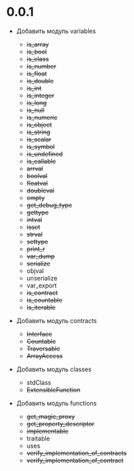 # 0.0.1

-   Добавить модуль variables

    -   ~~is_array~~
    -   ~~is_bool~~
    -   ~~is_class~~
    -   ~~is_number~~
    -   ~~is_float~~
    -   ~~is_double~~
    -   ~~is_int~~
    -   ~~is_integer~~
    -   ~~is_long~~
    -   ~~is_null~~
    -   ~~is_numeric~~
    -   ~~is_object~~
    -   ~~is_string~~
    -   ~~is_scalar~~
    -   ~~is_symbol~~
    -   ~~is_undefined~~
    -   ~~is_callable~~
    -   ~~arrval~~
    -   ~~boolval~~
    -   ~~floatval~~
    -   ~~doubleval~~
    -   ~~empty~~
    -   ~~get_debug_type~~
    -   ~~gettype~~
    -   ~~intval~~
    -   ~~isset~~
    -   ~~strval~~
    -   ~~settype~~
    -   ~~print_r~~
    -   ~~var_dump~~
    -   ~~serialize~~
    -   objval
    -   unserialize
    -   var_export
    -   ~~is_contract~~
    -   ~~is_countable~~
    -   ~~is_iterable~~

-   Добавить модуль contracts

    -   ~~Interface~~
    -   ~~Countable~~
    -   ~~Traversable~~
    -   ~~ArrayAccess~~

-   Добавить модуль classes

    -   stdClass
    -   ~~ExtensibleFunction~~

-   Добавить модуль functions

    -   ~~get_magic_proxy~~
    -   ~~get_property_descriptor~~
    -   ~~implementable~~
    -   traitable
    -   uses
    -   ~~verify_implementation_of_contracts~~
    -   ~~verify_implementation_of_contract~~
